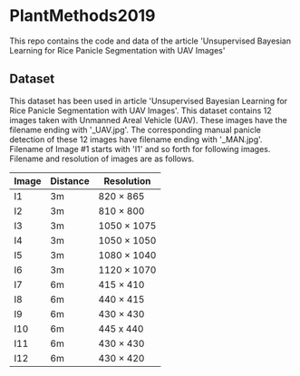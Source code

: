 # PlantMethods2019
This repo contains the code and data of the article 'Unsupervised Bayesian Learning for Rice Panicle Segmentation with UAV Images'

## Dataset 
This dataset has been used in article 'Unsupervised Bayesian Learning for Rice Panicle Segmentation with UAV Images'. This dataset contains 12 images taken with Unmanned Areal Vehicle (UAV). These images have the filename ending with '_UAV.jpg'. The corresponding manual panicle detection of these 12 images have filename ending with '_MAN.jpg'. Filename of Image #1 starts with 'I1' and so forth for following images. Filename and resolution of images are as follows.

| Image |	Distance | Resolution |
| --- | --- | --- |
| I1	| 3m | 820 × 865 |
| I2 | 3m | 810 × 800 |
| I3 | 3m | 1050 × 1075 |  
| I4 | 3m | 1050 × 1050 |  
| I5 | 3m | 1080 × 1040 |  
| I6 | 3m | 1120 × 1070 | 
| I7 | 6m | 415 × 410 | 
| I8 | 6m | 440 × 415 | 
| I9 | 6m | 430 × 430 | 
| I10 | 6m | 445 x 440 |
| I11 | 6m | 430 × 430 |   
| I12 | 6m | 430 × 420 |  
